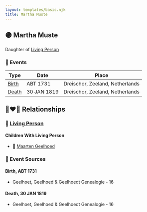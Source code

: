 ```yaml
---
layout: templates/basic.njk
title: Martha Muste
---
```

## 🟣 Martha Muste

Daughter of [Living Person](/people/5/57944097)

### 📆 Events

Type | Date | Place
------ | ------ | ------
[Birth](#event-cef23a09-5266-4e86-88ed-b3c2e0f1b96f) | ABT 1731 | Dreischor, Zeeland, Netherlands
[Death](#event-6aa4f6f6-ea5b-4d52-87b0-99ca50db24f7) | 30 JAN 1819 | Dreischor, Zeeland, Netherlands

## 👩‍❤️‍👨 Relationships

### 🔵 [Living Person](/people/2/25458048)

#### Children With Living Person
* 🔵 [Maarten Geelhoed](/people/3/33889936)
### 📰 Event Sources

#### <a id="event-cef23a09-5266-4e86-88ed-b3c2e0f1b96f"></a> Birth, ABT 1731
* Geelhoet, Geelhoed & Geelhoedt Genealogie  - 16

#### <a id="event-6aa4f6f6-ea5b-4d52-87b0-99ca50db24f7"></a> Death, 30 JAN 1819
* Geelhoet, Geelhoed & Geelhoedt Genealogie  - 16